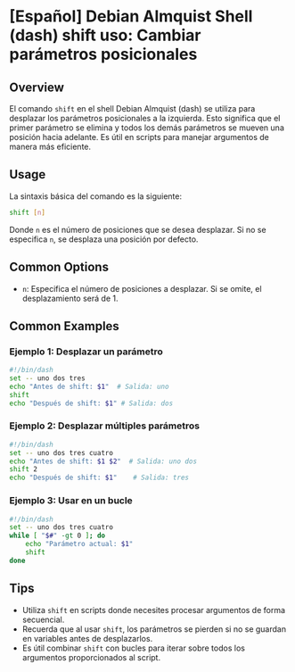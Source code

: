 # [Español] Debian Almquist Shell (dash) shift uso: Cambiar parámetros posicionales

## Overview
El comando `shift` en el shell Debian Almquist (dash) se utiliza para desplazar los parámetros posicionales a la izquierda. Esto significa que el primer parámetro se elimina y todos los demás parámetros se mueven una posición hacia adelante. Es útil en scripts para manejar argumentos de manera más eficiente.

## Usage
La sintaxis básica del comando es la siguiente:

```sh
shift [n]
```

Donde `n` es el número de posiciones que se desea desplazar. Si no se especifica `n`, se desplaza una posición por defecto.

## Common Options
- `n`: Especifica el número de posiciones a desplazar. Si se omite, el desplazamiento será de 1.

## Common Examples

### Ejemplo 1: Desplazar un parámetro
```sh
#!/bin/dash
set -- uno dos tres
echo "Antes de shift: $1"  # Salida: uno
shift
echo "Después de shift: $1" # Salida: dos
```

### Ejemplo 2: Desplazar múltiples parámetros
```sh
#!/bin/dash
set -- uno dos tres cuatro
echo "Antes de shift: $1 $2"  # Salida: uno dos
shift 2
echo "Después de shift: $1"    # Salida: tres
```

### Ejemplo 3: Usar en un bucle
```sh
#!/bin/dash
set -- uno dos tres cuatro
while [ "$#" -gt 0 ]; do
    echo "Parámetro actual: $1"
    shift
done
```

## Tips
- Utiliza `shift` en scripts donde necesites procesar argumentos de forma secuencial.
- Recuerda que al usar `shift`, los parámetros se pierden si no se guardan en variables antes de desplazarlos.
- Es útil combinar `shift` con bucles para iterar sobre todos los argumentos proporcionados al script.